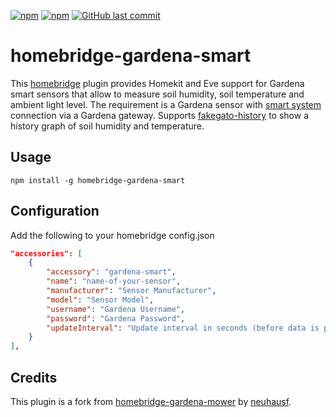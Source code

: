 [![npm](https://img.shields.io/npm/v/homebridge-gardena-smart.svg?style=plastic)](https://www.npmjs.com/package/homebridge-gardena-smart)
[![npm](https://img.shields.io/npm/dt/homebridge-gardena-smart.svg?style=plastic)](https://www.npmjs.com/package/homebridge-gardena-smart)
[![GitHub last commit](https://img.shields.io/github/last-commit/thboegel/homebridge-gardena-smart.svg?style=plastic)](https://github.com/thboegel/homebridge-gardena-smart)
# homebridge-gardena-smart

This [homebridge](https://github.com/nfarina/homebridge) plugin provides Homekit and Eve support for Gardena smart sensors that allow to measure soil humidity, soil temperature and ambient light level. The requirement is a Gardena sensor with [smart system](https://www.gardena.com/int/products/smart) connection via a Gardena gateway.
Supports [fakegato-history](https://github.com/simont77/fakegato-history) to show a history graph of soil humidity and temperature.


## Usage

`npm install -g homebridge-gardena-smart`

## Configuration

Add the following to your homebridge config.json
``` json
"accessories": [
	{  
		"accessory": "gardena-smart",  
		"name": "name-of-your-sensor",  
		"manufacturer": "Sensor Manufacturer",  
		"model": "Sensor Model",
		"username": "Gardena Username",
		"password": "Gardena Password",
		"updateInterval": "Update interval in seconds (before data is pulled again from Gardena API)"
	}  
],
```

## Credits
This plugin is a fork from [homebridge-gardena-mower](https://github.com/neuhausf/homebridge-gardena-mower) by [neuhausf](https://github.com/neuhausf).
